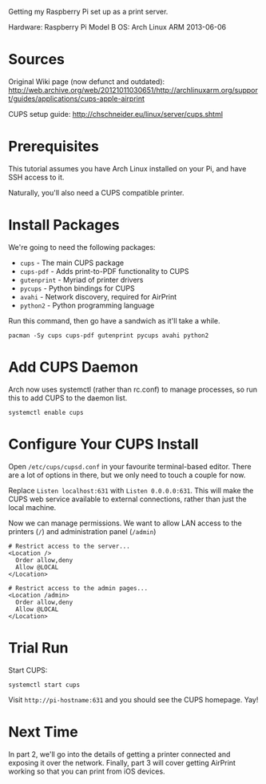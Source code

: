 Getting my Raspberry Pi set up as a print server.

Hardware: Raspberry Pi Model B
OS: Arch Linux ARM 2013-06-06

# Sources
Original Wiki page (now defunct and outdated): http://web.archive.org/web/20121011030651/http://archlinuxarm.org/support/guides/applications/cups-apple-airprint

CUPS setup guide: http://chschneider.eu/linux/server/cups.shtml

# Prerequisites

This tutorial assumes you have Arch Linux installed on your Pi, and have SSH access to it.

Naturally, you'll also need a CUPS compatible printer.


# Install Packages

We're going to need the following packages:

* `cups` - The main CUPS package
* `cups-pdf` - Adds print-to-PDF functionality to CUPS
* `gutenprint` - Myriad of printer drivers
* `pycups` - Python bindings for CUPS
* `avahi` - Network discovery, required for AirPrint
* `python2` - Python programming language

Run this command, then go have a sandwich as it'll take a while.

    pacman -Sy cups cups-pdf gutenprint pycups avahi python2

# Add CUPS Daemon

Arch now uses systemctl (rather than rc.conf) to manage processes, so run this to add CUPS to the daemon list.

    systemctl enable cups

# Configure Your CUPS Install

Open `/etc/cups/cupsd.conf` in your favourite terminal-based editor. There are a lot of options in there, but we only need to touch a couple for now.

Replace `Listen localhost:631` with `Listen 0.0.0.0:631`. This will make the CUPS web service available to external connections, rather than just the local machine.

Now we can manage permissions. We want to allow LAN access to the printers (`/`) and administration panel (`/admin`)

    # Restrict access to the server...
    <Location />
      Order allow,deny
      Allow @LOCAL
    </Location>

    # Restrict access to the admin pages...
    <Location /admin>
      Order allow,deny
      Allow @LOCAL
    </Location>

# Trial Run

Start CUPS:

    systemctl start cups

Visit `http://pi-hostname:631` and you should see the CUPS homepage. Yay!

# Next Time

In part 2, we'll go into the details of getting a printer connected and exposing it over the network. Finally, part 3 will cover getting AirPrint working so that you can print from iOS devices.